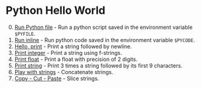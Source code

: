 # Python Hello World

0. [Run Python file](0-run) - Run a python script saved in the environment
  variable `$PYFILE`.
1. [Run inline](1-run_inline) - Run python code saved in the environment
   variable `$PYCODE`.
2. [Hello, print](2-print.py) - Print a string followed by newline.
3. [Print integer](3-print_number.py) - Print a string using f-strings.
4. [Print float](4-print_float.py) - Print a float with precision of 2 digits.
5. [Print string](5-print_string.py) - Print 3 times a string followed by its
   first 9 characters.
6. [Play with strings](6-concat.py) - Concatenate strings.
7. [Copy - Cut - Paste](7-edges.py) - Slice strings.
